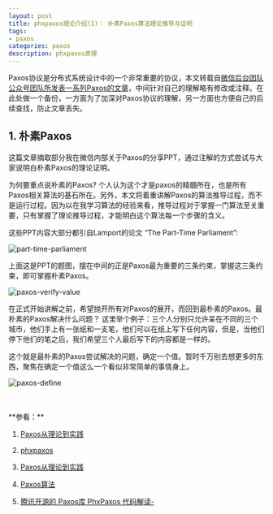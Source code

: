 ```yaml
---
layout: post
title: phxpaxos理论介绍(1)： 朴素Paxos算法理论推导与证明
tags:
- paxos
categories: paxos
description: phxpaxos原理
---
```



Paxos协议是分布式系统设计中的一个非常重要的协议，本文转载自[微信后台团队公众号团队所发表一系列Paxos的文章](https://mp.weixin.qq.com/s/WEi2kojApSP8PBupdP_8yw)，中间针对自己的理解略有修改或注释。在此处做一个备份，一方面为了加深对Paxos协议的理解，另一方面也方便自己的后续查找，防止文章丢失。


<!-- more -->


## 1. 朴素Paxos

这篇文章摘取部分我在微信内部关于Paxos的分享PPT，通过注解的方式尝试与大家说明白朴素Paxos的理论证明。

为何要重点说朴素的Paxos? 个人认为这个才是paxos的精髓所在，也是所有Paxos相关算法的基石所在。另外，本文将着重讲解Paxos的算法推导过程，而不是运行过程。因为以在我学习算法的经验来看，推导过程对于掌握一门算法至关重要，只有掌握了理论推导过程，才能明白这个算法每一个步骤的含义。

这些PPT内容大部分都引自Lamport的论文 “The Part-Time Parliament”:

![part-time-parliament](https://ivanzz1001.github.io/records/assets/img/paxos/paxos_part_1.jpg)

上面这是PPT的题图，摆在中间的正是Paxos最为重要的三条约束，掌握这三条约束，即可掌握朴素Paxos。

![paxos-verify-value](https://ivanzz1001.github.io/records/assets/img/paxos/paxos_verify_value.jpg)

在正式开始讲解之前，希望抛开所有对Paxos的展开，而回到最朴素的Paxos。最朴素的Paxos解决什么问题？ 这里举个例子：三个人分别只允许呆在不同的三个城市，他们手上有一张纸和一支笔，他们可以在纸上写下任何内容，但是，当他们停下他们的笔之后，我们希望三个人最后写下的内容都是一样的。

这个就是最朴素的Paxos尝试解决的问题，确定一个值。暂时千万别去想更多的东西，聚焦在确定一个值这么一个看似非常简单的事情身上。

![paxos-define](https://ivanzz1001.github.io/records/assets/img/paxos/paxos_define.jpg)





<br />
<br />
**参看：**

1. [Paxos从理论到实践](https://mp.weixin.qq.com/s/WEi2kojApSP8PBupdP_8yw)

1. [phxpaxos](https://github.com/Tencent/phxpaxos/blob/master/README.zh_CN.md)

2. [Paxos从理论到实践](http://mp.weixin.qq.com/s/WEi2kojApSP8PBupdP_8yw)

3. [Paxos算法](https://zh.wikipedia.org/zh-cn/Paxos%E7%AE%97%E6%B3%95)

4. [腾讯开源的 Paxos库 PhxPaxos 代码解读-](https://www.cnblogs.com/lijingshanxi/p/10250878.html)

<br />
<br />
<br />


